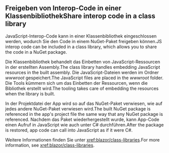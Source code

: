 ## <a name="share-interop-code-in-a-class-library"></a><span data-ttu-id="b1d31-101">Freigeben von Interop-Code in einer Klassenbibliothek</span><span class="sxs-lookup"><span data-stu-id="b1d31-101">Share interop code in a class library</span></span>

<span data-ttu-id="b1d31-102">JavaScript-Interop-Code kann in einer Klassenbibliothek eingeschlossen werden, wodurch Sie den Code in einem NuGet-Paket freigeben können.</span><span class="sxs-lookup"><span data-stu-id="b1d31-102">JS interop code can be included in a class library, which allows you to share the code in a NuGet package.</span></span>

<span data-ttu-id="b1d31-103">Die Klassenbibliothek behandelt das Einbetten von JavaScript-Ressourcen in der erstellten Assembly.</span><span class="sxs-lookup"><span data-stu-id="b1d31-103">The class library handles embedding JavaScript resources in the built assembly.</span></span> <span data-ttu-id="b1d31-104">Die JavaScript-Dateien werden im Ordner *wwwroot* gespeichert.</span><span class="sxs-lookup"><span data-stu-id="b1d31-104">The JavaScript files are placed in the *wwwroot* folder.</span></span> <span data-ttu-id="b1d31-105">Die Tools kümmern sich um das Einbetten der Ressourcen, wenn die Bibliothek erstellt wird.</span><span class="sxs-lookup"><span data-stu-id="b1d31-105">The tooling takes care of embedding the resources when the library is built.</span></span>

<span data-ttu-id="b1d31-106">In der Projektdatei der App wird so auf das NuGet-Paket verwiesen, wie auf jedes andere NuGet-Paket verwiesen wird.</span><span class="sxs-lookup"><span data-stu-id="b1d31-106">The built NuGet package is referenced in the app's project file the same way that any NuGet package is referenced.</span></span> <span data-ttu-id="b1d31-107">Nachdem das Paket wiederhergestellt wurde, kann App-Code einen Aufruf in JavaScript wie auch unter C# durchführen.</span><span class="sxs-lookup"><span data-stu-id="b1d31-107">After the package is restored, app code can call into JavaScript as if it were C#.</span></span>

<span data-ttu-id="b1d31-108">Weitere Informationen finden Sie unter <xref:blazor/class-libraries>.</span><span class="sxs-lookup"><span data-stu-id="b1d31-108">For more information, see <xref:blazor/class-libraries>.</span></span>
